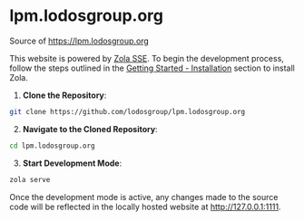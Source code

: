 # lpm.lodosgroup.org

Source of https://lpm.lodosgroup.org

This website is powered by [Zola SSE](https://www.getzola.org/).
To begin the development process, follow the steps outlined in the [Getting Started - Installation](https://www.getzola.org/documentation/getting-started/installation/) section to install Zola.

1. **Clone the Repository**:

```sh
git clone https://github.com/lodosgroup/lpm.lodosgroup.org
```

2. **Navigate to the Cloned Repository**:

```sh
cd lpm.lodosgroup.org
```

3. **Start Development Mode**:

```sh
zola serve
```

Once the development mode is active, any changes made to the source code will be reflected in the locally hosted website at http://127.0.0.1:1111.
